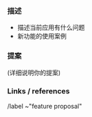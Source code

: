 ### 描述

- 描述当前应用有什么问题
- 新功能的使用案例

### 提案

(详细说明你的提案)

### Links / references

/label ~"feature proposal"
